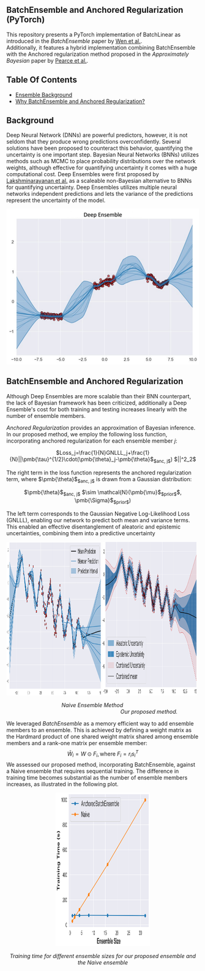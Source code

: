 ## BatchEnsemble and Anchored Regularization (PyTorch)
This repository presents a PyTorch implementation of BatchLinear as introduced in the *BatchEnsemble* paper by [Wen et al.](https://arxiv.org/abs/2002.06715).  
Additionally, it features a hybrid implementation combining BatchEnsemble with the Anchored regularization method proposed in the *Approximately Bayesian* paper by [Pearce et al.](https://proceedings.mlr.press/v108/pearce20a.html).

## Table Of Contents
 * [Ensemble Background](#Ensemble-Background)
 * [Why BatchEnsemble and Anchored Regularization?](#BatchEnsemble-and-Anchored-Regularization)

## Background
Deep Neural Network (DNNs) are powerful predictors, however, it is not seldom that they produce wrong predictions overconfidently.
Several solutions have been proposed to counteract this behavior, quantifying the uncertainty is one important step. 
Bayesian Neural Networks (BNNs) utilizes methods such as MCMC to place probability distributions over the network weights, although effective for quantifying uncertainty it comes with a huge computational cost. Deep Ensembles were first proposed by [Lakshminarayanan et al.](https://proceedings.neurips.cc/paper_files/paper/2017/hash/9ef2ed4b7fd2c810847ffa5fa85bce38-Abstract.html) as a scaleable non-Bayesian alternative to BNNs for quantifying uncertainty. Deep Ensembles utilizes multiple neural networks independent predictions and lets the variance of the predictions represent the uncertainty of the model.
<p align="center">
<img src="data/readme_pics/deep_ensemble.png" width="600"/>
</p>

## BatchEnsemble and Anchored Regularization
Although Deep Ensembles are more scalable than their BNN counterpart, the lack of Bayesian framework has been criticized, additionally a Deep Ensemble's cost for both training and testing increases linearly with the number of ensemble members.

*Anchored Regularization* provides an approximation of Bayesian inference. In our proposed method, we employ the following loss function, incorporating anchored regularization for each ensemble member $j$:
<p align="center">
$Loss_j=\frac{1}{N}GNLLL_j+\frac{1}{N}||\pmb{\tau}^{1/2}\cdot(\pmb{\theta}_j-\pmb{\theta}$<sub>$anc, j$</sub>) $||^2_2$
<p>
The right term in the loss function represents the anchored regularization term, where $\pmb{\theta}$<sub>$anc, j$</sub> is drawn from a Gaussian distribution:
<p align="center">
    $\pmb{\theta}$<sub>$anc, j$</sub> $\sim \mathcal{N}(\pmb{\mu}$<sub>$prior$</sub>$, \pmb{\Sigma}$<sub>$prior$</sub>)
<p>
The left term corresponds to the Gaussian Negative Log-Likelihood Loss (GNLLL), enabling our network to predict both mean and variance terms. This enabled an effective disentanglement of aleatoric and epistemic uncertainties, combining them into a predictive uncertainty
<p float="left">
  <img src="/data/readme_pics/Ensemble_Wiggle.png" width="49%" height="400" alt="Naive ensemble method" />
  <img src="/data/readme_pics/anchored_wiggle.png" width="49%" height="400" alt="Our proposed method" /> 
</p>
<p>
  <em> &emsp;&emsp;&emsp;&emsp;&emsp;&emsp;&emsp;&emsp;&emsp;&emsp; Naive Ensemble Method &emsp;&emsp;&emsp;&emsp;&emsp;&emsp;&emsp;&emsp;&emsp;&emsp;&emsp;&emsp;&emsp;&emsp;&emsp;&emsp;&emsp;&emsp;&emsp;&emsp;&emsp; Our proposed method.</em>
</p>



We leveraged *BatchEnsemble* as a memory efficient way to add ensemble members to an ensemble. This is achieved by defining a weight matrix as the Hardmard product of one shared weight matrix shared among ensemble members and a rank-one matrix per ensemble member: 
$$\bar{W}_i = W \odot F_i, \text{where }F_i=r_is_i^T$$
We assessed our proposed method, incorporating BatchEnsemble, against a Naive ensemble that requires sequential training. The difference in training time becomes substantial as the number of ensemble members increases, as illustrated in the following plot.
<p align="center">
  <img src="/data/readme_pics/training_time.png" width="49%" height="400" alt="Naive ensemble method" />
</p>
<p align="center">
<em> Training time for different ensemble sizes for our proposed ensemble and the Naive ensemble </em>
</p>

